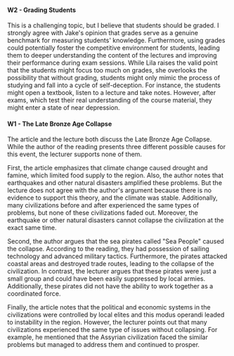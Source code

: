 




#### W2 - Grading Students

This is a challenging topic, but I believe that students should be graded.
I strongly agree with Jake's opinion that grades serve as a genuine benchmark for measuring students' knowledge.
Furthermore, using grades could potentially foster the competitive environment for students, leading them to deeper understanding the content of the lectures and improving their performance during exam sessions. 
While Lila raises the valid point that the students might focus too much on grades, she overlooks the possibility that without grading, students might only mimic the process of studying and fall into a cycle of self-deception.
For instance, the students might open a textbook, listen to a lecture and take notes.
However, after exams, which test their real understanding of the course material, they might enter a state of near depression.

#### W1 - The Late Bronze Age Collapse

The article and the lecture both discuss the Late Bronze Age Collapse.
While the author of the reading presents three different possible causes for this event, the lecturer supports none of them.

First, the article emphasizes that climate change caused drought and famine, which limited food supply to the region.
Also, the author notes that earthquakes and other natural disasters amplified these problems.
But the lecture does not agree with the author's argument because there is no evidence to support this theory, and the climate was stable. 
Additionally, many civilizations before and after experienced the same types of problems, but none of these civilizations faded out.
Moreover, the earthquake or other natural disasters cannot collapse the civilization at the exact same time.

Second, the author argues that the sea pirates called "Sea People" caused the collapse.
According to the reading, they had possession of sailing technology and advanced military tactics.
Furthermore, the pirates attacked coastal areas and destroyed trade routes, leading to the collapse of the civilization.
In contrast, the lecturer argues that these pirates were just a small group and could have been easily suppressed by local armies.
Additionally, these pirates did not have the ability to work together as a coordinated force.

Finally, the article notes that the political and economic systems in the civilizations were controlled by local elites and this modus operandi leaded to instability in the region.
However, the lecturer points out that many civilizations experienced the same type of issues without collapsing.
For example, he mentioned that the Assyrian civilization faced the similar problems but managed to address them and continued to prosper.


